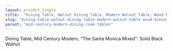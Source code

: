 ```yaml
---
layout: project_single
title:  "Dining Table, Walnut Dining Table, Modern Walnut Table, Wood Dining Table, Mid Century Modern, The Santa Monica Mixed: Solid Black Walnut"
slug: "dining-table-walnut-dining-table-modern-walnut-table-wood-dining-table-mid-century-modern-the"
parent: "mid-century-modern-dining-room-tables"
---
```

Dining Table, Mid Century Modern, "The Santa Monica Mixed": Solid Black Walnut